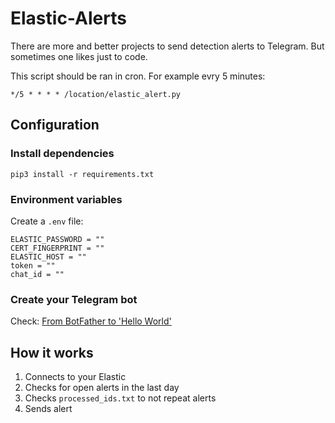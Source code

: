 # Elastic-Alerts
There are more and better projects to send detection alerts to Telegram. But sometimes one likes just to code.

This script should be ran in cron. For example evry 5 minutes:
```
*/5 * * * * /location/elastic_alert.py
```

## Configuration
### Install dependencies
```
pip3 install -r requirements.txt
```
### Environment variables
Create a `.env` file:
```
ELASTIC_PASSWORD = ""
CERT_FINGERPRINT = ""
ELASTIC_HOST = ""
token = ""
chat_id = ""
```
### Create your Telegram bot
Check: [From BotFather to 'Hello World'](https://core.telegram.org/bots/tutorial)

## How it works
1. Connects to your Elastic
2. Checks for open alerts in the last day
3. Checks `processed_ids.txt` to not repeat alerts
4. Sends alert
